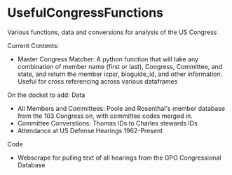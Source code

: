 # UsefulCongressFunctions
Various functions, data and conversions for analysis of the US Congress

Current Contents:
- Master Congress Matcher: A python function that will take any combination of member name (first or last), Congress, Committee, and state, and return the member icpsr, bioguide_id, and other information. Useful for cross referencing across various dataframes


On the docket to add:
Data
- All Members and Committees: Poole and Rosenthal's member database from the 103 Congress on, with committee codes merged in.
- Committee Converstions: Thomas IDs to Charles stewards IDs
- Attendance at US Defense Hearings 1962-Present

Code
- Webscrape for pulling text of all hearings from the GPO Congressional Database
